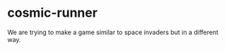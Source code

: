# cosmic-runner






We are trying to make a game similar to space invaders but in a different way.

